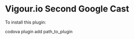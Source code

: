 Vigour.io Second Google Cast
============================
To install this plugin:    

codova plugin add path_to_plugin
